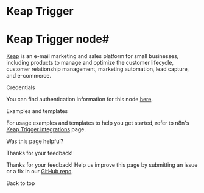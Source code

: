 # Keap Trigger

[ ](https://github.com/n8n-io/n8n-docs/edit/main/docs/integrations/builtin/trigger-nodes/n8n-nodes-base.keaptrigger.md "Edit this page")

# Keap Trigger node#

[Keap](https://keap.com/) is an e-mail marketing and sales platform for small businesses, including products to manage and optimize the customer lifecycle, customer relationship management, marketing automation, lead capture, and e-commerce.

Credentials

You can find authentication information for this node [here](../../credentials/keap/).

Examples and templates

For usage examples and templates to help you get started, refer to n8n's [Keap Trigger integrations](https://n8n.io/integrations/keap-trigger/) page.

Was this page helpful? 

Thanks for your feedback! 

Thanks for your feedback! Help us improve this page by submitting an issue or a fix in our [GitHub repo](https://github.com/n8n-io/n8n-docs). 

Back to top 
